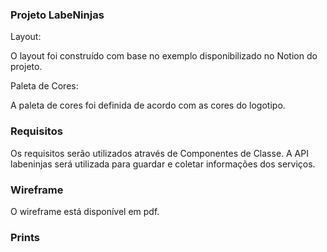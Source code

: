 ### Projeto LabeNinjas
Layout:

O layout foi construído com base no exemplo disponibilizado no Notion do projeto.

Paleta de Cores:

A paleta de cores foi definida de acordo com as cores do logotipo.

### Requisitos
Os requisitos serão utilizados através de Componentes de Classe.
A API labeninjas será utilizada para guardar e coletar informações dos serviços.

### Wireframe
O wireframe está disponível em pdf.

### Prints

